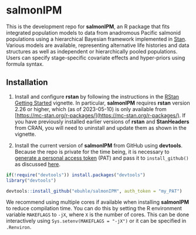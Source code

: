 # salmonIPM

This is the development repo for **salmonIPM**, an R package that fits integrated population models to data from anadromous Pacific salmonid populations using a hierarchical Bayesian framework implemented in [Stan](https://mc-stan.org/). Various models are available, representing alternative life histories and data structures as well as independent or hierarchically pooled populations. Users can specify stage-specific covariate effects and hyper-priors using formula syntax.

## Installation

1. Install and configure **rstan** by following the instructions in the [RStan Getting Started](https://github.com/stan-dev/rstan/wiki/RStan-Getting-Started) vignette. In particular, **salmonIPM** requires **rstan** version 2.26 or higher, which (as of 2023-05-10) is only available from [https://mc-stan.org/r-packages/](https://mc-stan.org/r-packages/). If you have previously installed earlier versions of **rstan** and **StanHeaders** from CRAN, you will need to uninstall and update them as shown in the vignette.

2. Install the current version of **salmonIPM** from GitHub using **devtools**. Because the repo is private for the time being, it is necessary to [generate a personal access token](https://github.com/settings/tokens) (PAT) and pass it to `install_github()` as discussed [here](https://stackoverflow.com/questions/21171142/how-to-install-r-package-from-private-repo-using-devtools-install-github).

```r
if(!require("devtools")) install.packages("devtools")
library("devtools")

devtools::install_github("ebuhle/salmonIPM", auth_token = "my_PAT")
```

We recommend using multiple cores if available when installing **salmonIPM** to reduce compilation time. You can do this by setting the R environment variable `MAKEFLAGS` to `-jX`, where `X` is the number of cores. This can be done interactively using `Sys.setenv(MAKEFLAGS = "-jX")` or it can be specified in `.Renviron`.
